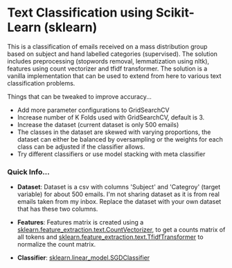 # Text Classification using Scikit-Learn (sklearn)

This is a classification of emails received on a mass distribution group based on subject and hand labelled categories (supervised). The solution includes preprocessing (stopwords removal, lemmatization using nltk), features using count vectorizer and tfidf transformer. The solution is a vanilla implementation that can be used to extend from here to various text classification problems. 

Things that can be tweaked to improve accuracy...
* Add more parameter configurations to GridSearchCV
* Increase number of K Folds used with GridSearchCV, default is 3.
* Increase the dataset (current dataset is only 500 emails)
* The classes in the dataset are skewed with varying proportions, the dataset can either be balanced by oversampling or the weights for each class can be adjusted if the classifier allows.
* Try different classifiers or use model stacking with meta classifier

### Quick Info...

* __Dataset__: Dataset is a csv with columns 'Subject' and 'Categroy' (target variable) for about 500 emails. I'm not sharing dataset as it is from real emails taken from my inbox. Replace the dataset with your own dataset that has these two columns.


* __Features__: Features matrix is created using a [sklearn.feature_extraction.text.CountVectorizer](http://scikit-learn.org/stable/modules/generated/sklearn.feature_extraction.text.CountVectorizer.html), to get a counts matrix of all tokens and [sklearn.feature_extraction.text.TfidfTransformer](http://scikit-learn.org/stable/modules/generated/sklearn.feature_extraction.text.TfidfTransformer.html#sklearn.feature_extraction.text.TfidfTransformer) to normalize the count matrix.


* __Classifier__: [sklearn.linear_model.SGDClassifier](http://scikit-learn.org/stable/modules/generated/sklearn.linear_model.SGDClassifier.html)




